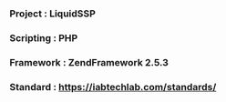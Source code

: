 ### Project : LiquidSSP
### Scripting : PHP
### Framework : ZendFramework 2.5.3
### Standard : https://iabtechlab.com/standards/
